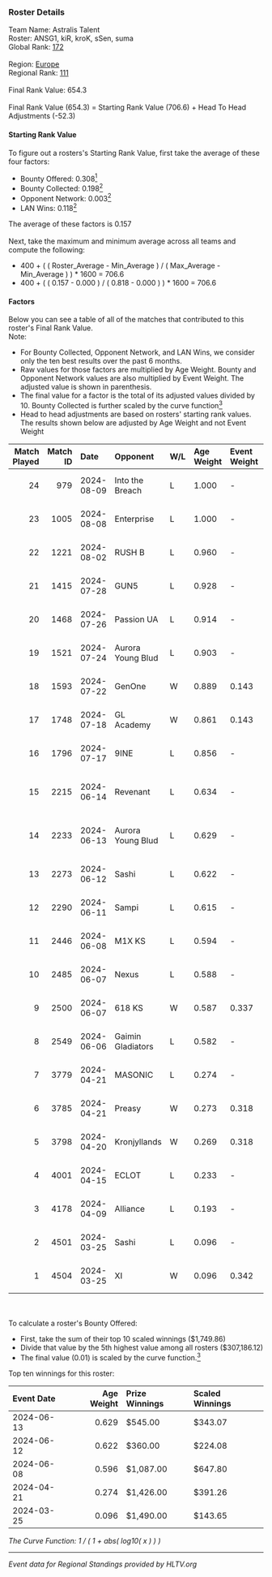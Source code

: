 ### Roster Details<br />
Team Name: Astralis Talent<br />
Roster: ANSG1, kiR, kroK, sSen, suma<br />
Global Rank: [172](../../standings_global_2024_09_07.md)<br />
<br />
Region: [Europe]( ../../standings_europe_2024_09_07.md)<br />
Regional Rank: [111]( ../../standings_europe_2024_09_07.md)<br />
<br />
Final Rank Value:  654.3<br />
<br />
Final Rank Value (654.3) = Starting Rank Value (706.6) + Head To Head Adjustments (-52.3)<br />

#### Starting Rank Value<br />
To figure out a rosters's Starting Rank Value, first take the average of these four factors:<br />
- Bounty Offered: 0.308[<sup>1</sup>](#table2)
- Bounty Collected: 0.198[<sup>2</sup>](#table1)
- Opponent Network: 0.003[<sup>2</sup>](#table1)
- LAN Wins: 0.118[<sup>2</sup>](#table1)

The average of these factors is 0.157<br />
<br />
Next, take the maximum and minimum average across all teams and compute the following:<br />
- 400 + ( ( Roster_Average - Min_Average ) / ( Max_Average - Min_Average ) ) * 1600 = 706.6
- 400 + ( ( 0.157 - 0.000 ) / ( 0.818 - 0.000 ) ) * 1600 = 706.6


#### Factors<br />
Below you can see a table of all of the matches that contributed to this roster's Final Rank Value.<br />
Note:<br />

- For Bounty Collected, Opponent Network, and LAN Wins, we consider only the ten best results over the past 6 months.
- Raw values for those factors are multiplied by Age Weight. Bounty and Opponent Network values are also multiplied by Event Weight. The adjusted value is shown in parenthesis.
- The final value for a factor is the total of its adjusted values divided by 10. Bounty Collected is further scaled by the curve function[<sup>3</sup>](#curveFunction)
- Head to head adjustments are based on rosters' starting rank values. The results shown below are adjusted by Age Weight and not Event Weight
<span id="table1"></span><br />


| Match Played | Match ID | Date       | Opponent          | W/L | Age Weight | Event Weight | Bounty Collected | Opponent Network | LAN Wins  | H2H Adj. | Roster                             |
| -: | -: | :- | :- | :- | :- | :- | :- | :- | :- | -: | :- |
|           24 |      979 | 2024-08-09 | Into the Breach   | L   | 1.000      | -            | -                | -                | -         |    -7.52 | ANSG1, kiR, kroK, sSen, suma       |
|           23 |     1005 | 2024-08-08 | Enterprise        | L   | 1.000      | -            | -                | -                | -         |    -5.93 | ANSG1, kiR, kroK, sSen, suma       |
|           22 |     1221 | 2024-08-02 | RUSH B            | L   | 0.960      | -            | -                | -                | -         |    -5.83 | ANSG1, kiR, kroK, sSen, suma       |
|           21 |     1415 | 2024-07-28 | GUN5              | L   | 0.928      | -            | -                | -                | -         |    -6.85 | ANSG1, kiR, kroK, sSen, suma       |
|           20 |     1468 | 2024-07-26 | Passion UA        | L   | 0.914      | -            | -                | -                | -         |    -2.72 | ANSG1, kiR, kroK, sSen, suma       |
|           19 |     1521 | 2024-07-24 | Aurora Young Blud | L   | 0.903      | -            | -                | -                | -         |    -5.25 | ANSG1, kiR, kroK, sSen, suma       |
|           18 |     1593 | 2024-07-22 | GenOne            | W   | 0.889      | 0.143        | 0.000 (0.000)    | 0.106 (0.013)    | 0 (0.000) |     7.98 | ANSG1, kiR, kroK, sSen, suma       |
|           17 |     1748 | 2024-07-18 | GL Academy        | W   | 0.861      | 0.143        | 0.002 (0.000)    | 0.055 (0.007)    | 0 (0.000) |    13.57 | ANSG1, kiR, kroK, sSen, suma       |
|           16 |     1796 | 2024-07-17 | 9INE              | L   | 0.856      | -            | -                | -                | -         |    -5.43 | ANSG1, kiR, kroK, sSen, suma       |
|           15 |     2215 | 2024-06-14 | Revenant          | L   | 0.634      | -            | -                | -                | -         |    -4.18 | alexsomfan, ANSG1, kiR, sSen, suma |
|           14 |     2233 | 2024-06-13 | Aurora Young Blud | L   | 0.629      | -            | -                | -                | -         |    -4.25 | alexsomfan, ANSG1, kiR, sSen, suma |
|           13 |     2273 | 2024-06-12 | Sashi             | L   | 0.622      | -            | -                | -                | -         |    -1.54 | ANSG1, kiR, kroK, sSen, suma       |
|           12 |     2290 | 2024-06-11 | Sampi             | L   | 0.615      | -            | -                | -                | -         |    -4.89 | ANSG1, kiR, kroK, sSen, suma       |
|           11 |     2446 | 2024-06-08 | M1X KS            | L   | 0.594      | -            | -                | -                | -         |    -7.38 | ANSG1, kiR, kroK, sSen, suma       |
|           10 |     2485 | 2024-06-07 | Nexus             | L   | 0.588      | -            | -                | -                | -         |    -7.97 | ANSG1, kiR, kroK, sSen, suma       |
|            9 |     2500 | 2024-06-07 | 618 KS            | W   | 0.587      | 0.337        | 0.000 (0.000)    | 0.000 (0.000)    | 1 (0.587) |     2.89 | ANSG1, kiR, kroK, sSen, suma       |
|            8 |     2549 | 2024-06-06 | Gaimin Gladiators | L   | 0.582      | -            | -                | -                | -         |    -4.44 | ANSG1, kiR, kroK, sSen, suma       |
|            7 |     3779 | 2024-04-21 | MASONIC           | L   | 0.274      | -            | -                | -                | -         |    -4.53 | ANSG1, JBOEN, kiR, kroK, tOPZ      |
|            6 |     3785 | 2024-04-21 | Preasy            | W   | 0.273      | 0.318        | 0.007 (0.001)    | 0.168 (0.015)    | 1 (0.273) |     4.60 | ANSG1, JBOEN, kiR, kroK, tOPZ      |
|            5 |     3798 | 2024-04-20 | Kronjyllands      | W   | 0.269      | 0.318        | 0.000 (0.000)    | 0.000 (0.000)    | 1 (0.269) |     1.31 | ANSG1, JBOEN, kiR, kroK, tOPZ      |
|            4 |     4001 | 2024-04-15 | ECLOT             | L   | 0.233      | -            | -                | -                | -         |    -0.80 | ANSG1, JBOEN, kiR, kroK, tOPZ      |
|            3 |     4178 | 2024-04-09 | Alliance          | L   | 0.193      | -            | -                | -                | -         |    -1.99 | ANSG1, JBOEN, kiR, kroK, tOPZ      |
|            2 |     4501 | 2024-03-25 | Sashi             | L   | 0.096      | -            | -                | -                | -         |    -1.86 | ANSG1, JBOEN, kiR, kroK, tOPZ      |
|            1 |     4504 | 2024-03-25 | XI                | W   | 0.096      | 0.342        | 0.000 (0.000)    | 0.000 (0.000)    | 0 (0.000) |     0.72 | ANSG1, JBOEN, kiR, kroK, tOPZ      |

<br />
<span id="table2"></span><br />
To calculate a roster's Bounty Offered:<br />

- First, take the sum of their top 10 scaled winnings ($1,749.86)
- Divide that value by the 5th highest value among all rosters ($307,186.12)
- The final value (0.01) is scaled by the curve function.[<sup>3</sup>](#curveFunction)

Top ten winnings for this roster:<br />

| Event Date | Age Weight | Prize Winnings | Scaled Winnings |
| :- | -: | :- | :- |
| 2024-06-13 |      0.629 | $545.00        | $343.07         |
| 2024-06-12 |      0.622 | $360.00        | $224.08         |
| 2024-06-08 |      0.596 | $1,087.00      | $647.80         |
| 2024-04-21 |      0.274 | $1,426.00      | $391.26         |
| 2024-03-25 |      0.096 | $1,490.00      | $143.65         |


<span id="curveFunction"></span>_The Curve Function: 1 / ( 1 + abs( log10( x ) ) )_<br />

---
_Event data for Regional Standings provided by HLTV.org_<br />
